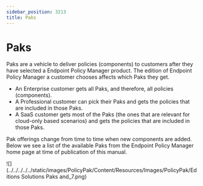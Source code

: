 ```yaml
---
sidebar_position: 3213
title: Paks
---
```


# Paks

Paks are a vehicle to deliver policies (components) to customers after they have selected a Endpoint Policy Manager product. The edition of Endpoint Policy Manager a customer chooses affects which Paks they get.

* An Enterprise customer gets all Paks, and therefore, all policies (components).
* A Professional customer can pick their Paks and gets the policies that are included in those Paks.
* A SaaS customer gets most of the Paks (the ones that are relevant for cloud-only based scenarios) and gets the policies that are included in those Paks.

Pak offerings change from time to time when new components are added. Below we see a list of the available Paks from the Endpoint Policy Manager home page at time of publication of this manual.

![](../../../../../static/images/PolicyPak/Content/Resources/Images/PolicyPak/Editions Solutions Paks and_7.png)